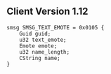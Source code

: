 ## Client Version 1.12

```rust,ignore
smsg SMSG_TEXT_EMOTE = 0x0105 {
    Guid guid;    
    u32 text_emote;    
    Emote emote;    
    u32 name_length;    
    CString name;    
}

```
